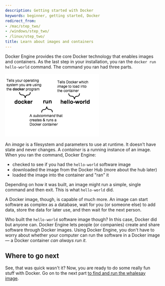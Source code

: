 ```yaml
---
description: Getting started with Docker
keywords: beginner, getting started, Docker
redirect_from:
- /mac/step_two/
- /windows/step_two/
- /linux/step_two/
title: Learn about images and containers
---
```


Docker Engine provides the core Docker technology that enables images and
containers. As the last step in your installation, you ran the
`docker run hello-world` command. The command you ran had three parts.

![Container Explainer](tutimg/container_explainer.png)

An *image* is a filesystem and parameters to use at runtime. It doesn't have
state and never changes. A *container* is a running instance of an image.
When you ran the command, Docker Engine:

* checked to see if you had the `hello-world` software image
* downloaded the image from the Docker Hub (more about the hub later)
* loaded the image into the container and "ran" it

Depending on how it was built, an image might run a simple, single command and
then exit. This is what `hello-world` did.

A Docker image, though, is capable of much more. An image can start software as
complex as a database, wait for you (or someone else) to add data, store the
data for later use, and then wait for the next person.

Who built the `hello-world` software image though? In this case, Docker did but
anyone can. Docker Engine lets people (or companies) create and share software
through Docker images. Using Docker Engine, you don't have to worry about
whether your computer can run the software in a Docker image &mdash; a Docker
container *can always run it*.

## Where to go next

See, that was quick wasn't it? Now, you are ready to do some really fun stuff
with Docker. Go on to the next part [to find and run the whalesay
image](step_three.md).